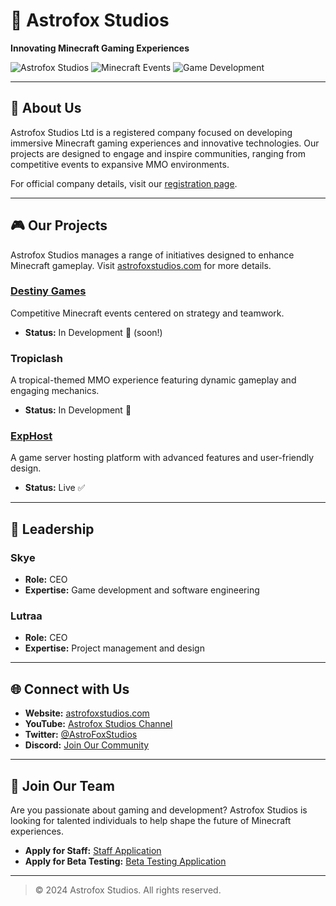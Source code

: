 # 🌌 **Astrofox Studios**

**Innovating Minecraft Gaming Experiences**

![Astrofox Studios](https://img.shields.io/badge/Astrofox_Studios-blue?style=flat-square)
![Minecraft Events](https://img.shields.io/badge/Minecraft_Events-Destiny_Games-purple?style=flat-square)
![Game Development](https://img.shields.io/badge/Game_Development-Tropiclash-green?style=flat-square)

---

## 🏢 **About Us**

Astrofox Studios Ltd is a registered company focused on developing immersive Minecraft gaming experiences and innovative technologies. Our projects are designed to engage and inspire communities, ranging from competitive events to expansive MMO environments.    

For official company details, visit our [registration page](https://find-and-update.company-information.service.gov.uk/company/16129887).  

---

## 🎮 **Our Projects**

Astrofox Studios manages a range of initiatives designed to enhance Minecraft gameplay. Visit [astrofoxstudios.com](https://astrofoxstudios.com) for more details.  

### **[Destiny Games](https://destinygames.org)**  
Competitive Minecraft events centered on strategy and teamwork.  
- **Status:** In Development 🔨 (soon!)

### **Tropiclash**  
A tropical-themed MMO experience featuring dynamic gameplay and engaging mechanics.  
- **Status:** In Development 🔨  

### **[ExpHost](https://exphost.net)**  
A game server hosting platform with advanced features and user-friendly design.  
- **Status:** Live ✅  

---

## 👥 **Leadership**

### **Skye**  
- **Role:** CEO  
- **Expertise:** Game development and software engineering  

### **Lutraa**  
- **Role:** CEO  
- **Expertise:** Project management and design  

---

## 🌐 **Connect with Us**

- **Website:** [astrofoxstudios.com](https://astrofoxstudios.com)  
- **YouTube:** [Astrofox Studios Channel](https://www.youtube.com/channel/UCamVCCPTcTfXqHCOJp5i0Fw)  
- **Twitter:** [@AstroFoxStudios](https://twitter.com/AstroFoxStudios)  
- **Discord:** [Join Our Community](https://discord.gg/aDHpp2fQn3)  

---

## 🚀 **Join Our Team**

Are you passionate about gaming and development? Astrofox Studios is looking for talented individuals to help shape the future of Minecraft experiences.  

- **Apply for Staff:** [Staff Application](https://forms.gle/JTfJMNg5rS5i38rD9)  
- **Apply for Beta Testing:** [Beta Testing Application](https://forms.gle/7yPBY7xNvz63aLCM8)  

---

> &copy; 2024 Astrofox Studios. All rights reserved.  

